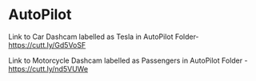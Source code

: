 # AutoPilot

Link to Car Dashcam labelled as Tesla in AutoPilot Folder- https://cutt.ly/Gd5VoSF

Link to Motorcycle Dashcam labelled as Passengers in AutoPilot Folder - https://cutt.ly/nd5VUWe
